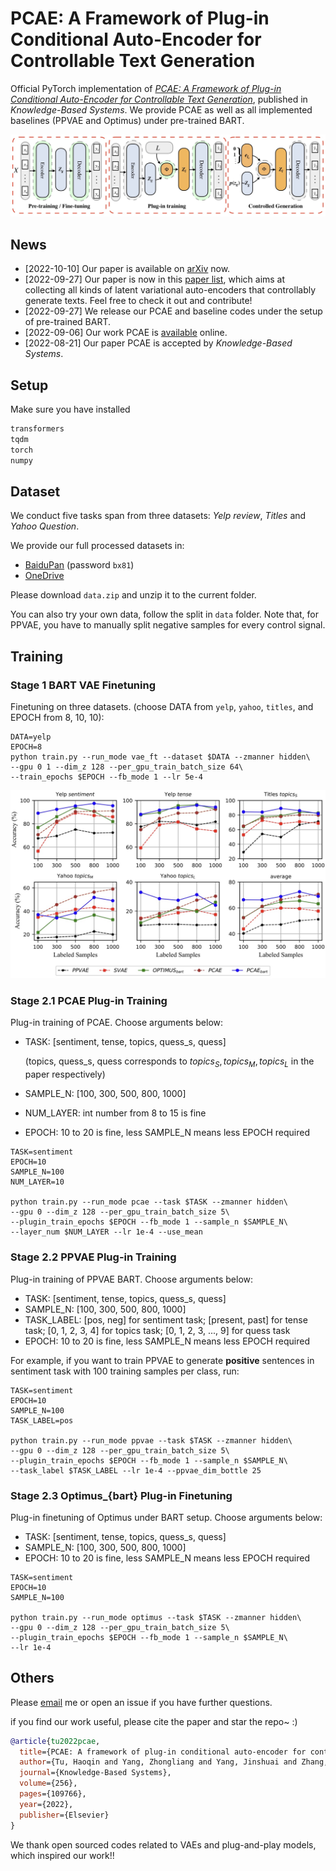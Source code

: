 # PCAE: A Framework of Plug-in Conditional Auto-Encoder for Controllable Text Generation

Official PyTorch implementation of *[PCAE: A Framework of Plug-in Conditional Auto-Encoder for Controllable Text Generation](https://www.sciencedirect.com/science/article/pii/S0950705122008942)*, published in *Knowledge-Based Systems*. We provide PCAE as well as all implemented baselines (PPVAE and Optimus) under pre-trained BART.

![pcae_struct](pics/pcae_struct.jpg)



## News

- [2022-10-10] Our paper is available on [arXiv](https://arxiv.org/abs/2210.03496) now.
- [2022-09-27] Our paper is now in this [paper list](https://github.com/ImKeTT/CTG-latentAEs), which aims at collecting all kinds of latent variational auto-encoders that controllably generate texts. Feel free to check it out and contribute!
- [2022-09-27] We release our PCAE and baseline codes under the setup of pre-trained BART.
- [2022-09-06] Our work PCAE is [available](https://www.sciencedirect.com/science/article/pii/S0950705122008942) online.
- [2022-08-21] Our paper PCAE is accepted by *Knowledge-Based Systems*.

## Setup

Make sure you have installed

```bash
transformers
tqdm
torch
numpy
```

## Dataset

We conduct five tasks span from three datasets: *Yelp review*, *Titles* and *Yahoo Question*. 

We provide our full processed datasets in:

-  [BaiduPan](https://pan.baidu.com/s/11vEqD_liL_U8brCEC6Nohg?pwd=bx81) (password `bx81`) 
- [OneDrive](https://drive.google.com/file/d/1XDHN3rbXhl-dc_cqIFsQCd01pr6BiQjn/view?usp=sharing)

Please download `data.zip` and unzip it to the current folder.

You can also try your own data, follow the split in `data` folder. Note that, for PPVAE, you have to manually split negative samples for every control signal.

## Training

### Stage 1 BART VAE Finetuning

Finetuning on three datasets. (choose DATA from `yelp`, `yahoo`, `titles`, and EPOCH from 8, 10, 10):

```shell
DATA=yelp
EPOCH=8
python train.py --run_mode vae_ft --dataset $DATA --zmanner hidden\
--gpu 0 1 --dim_z 128 --per_gpu_train_batch_size 64\
--train_epochs $EPOCH --fb_mode 1 --lr 5e-4
```



![acc_results](pics/acc_results.jpg)

### Stage 2.1 PCAE Plug-in Training

Plug-in training of PCAE. Choose arguments below:

+ TASK: [sentiment,  tense,  topics, quess_s, quess] 

  (topics, quess_s, quess corresponds to $topics_S,topics_M, topics_L$ in the paper respectively)

+ SAMPLE_N: [100, 300, 500, 800, 1000]

+ NUM_LAYER: int number from 8 to 15 is fine

+ EPOCH: 10 to 20 is fine, less SAMPLE_N means less EPOCH required

```shell
TASK=sentiment
EPOCH=10
SAMPLE_N=100
NUM_LAYER=10

python train.py --run_mode pcae --task $TASK --zmanner hidden\
--gpu 0 --dim_z 128 --per_gpu_train_batch_size 5\
--plugin_train_epochs $EPOCH --fb_mode 1 --sample_n $SAMPLE_N\
--layer_num $NUM_LAYER --lr 1e-4 --use_mean
```

### Stage 2.2 PPVAE Plug-in Training

Plug-in training of PPVAE BART. Choose arguments below:

+ TASK: [sentiment,  tense,  topics, quess_s, quess]
+ SAMPLE_N: [100, 300, 500, 800, 1000]
+ TASK_LABEL: [pos, neg] for sentiment task; [present, past] for tense task; [0, 1, 2, 3, 4] for topics task; [0, 1, 2, 3, ..., 9] for quess task
+ EPOCH: 10 to 20 is fine, less SAMPLE_N means less EPOCH required

For example, if you want to train PPVAE to generate **positive** sentences in sentiment task with 100 training samples per class, run:

```shell
TASK=sentiment
EPOCH=10
SAMPLE_N=100
TASK_LABEL=pos

python train.py --run_mode ppvae --task $TASK --zmanner hidden\
--gpu 0 --dim_z 128 --per_gpu_train_batch_size 5\
--plugin_train_epochs $EPOCH --fb_mode 1 --sample_n $SAMPLE_N\
--task_label $TASK_LABEL --lr 1e-4 --ppvae_dim_bottle 25
```

### Stage 2.3 Optimus_{bart} Plug-in Finetuning

Plug-in finetuning of Optimus under BART setup. Choose arguments below:

+ TASK: [sentiment,  tense,  topics, quess_s, quess] 
+ SAMPLE_N: [100, 300, 500, 800, 1000]
+ EPOCH: 10 to 20 is fine, less SAMPLE_N means less EPOCH required

```shell
TASK=sentiment
EPOCH=10
SAMPLE_N=100

python train.py --run_mode optimus --task $TASK --zmanner hidden\
--gpu 0 --dim_z 128 --per_gpu_train_batch_size 5\
--plugin_train_epochs $EPOCH --fb_mode 1 --sample_n $SAMPLE_N\
--lr 1e-4
```

## Others

Please [email](tuisaac163@gmail.com) me or open an issue if you have further questions.

if you find our work useful, please cite the paper and star the repo~ :)

```bibtex
@article{tu2022pcae,
  title={PCAE: A framework of plug-in conditional auto-encoder for controllable text generation},
  author={Tu, Haoqin and Yang, Zhongliang and Yang, Jinshuai and Zhang, Siyu and Huang, Yongfeng},
  journal={Knowledge-Based Systems},
  volume={256},
  pages={109766},
  year={2022},
  publisher={Elsevier}
}
```

We thank open sourced codes related to VAEs and plug-and-play models, which inspired our work!!